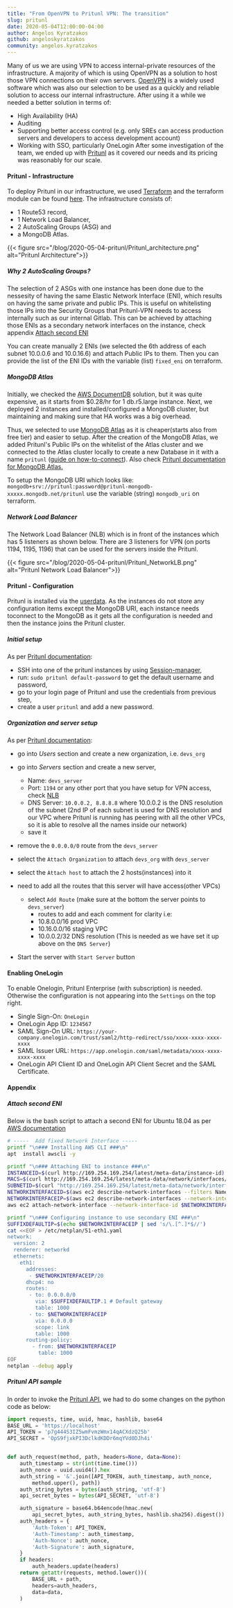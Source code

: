 ```yaml
---
title: "From OpenVPN to Pritunl VPN: The transition"
slug: pritunl
date: 2020-05-04T12:00:00-04:00
author: Angelos Kyratzakos
github: angeloskyratzakos
community: angelos.kyratzakos
---
```


Many of us we are using VPN to access internal-private resources of the infrastructure. A majority of which is using OpenVPN as a solution to host those VPN connections on their own servers. [OpenVPN](https://en.wikipedia.org/wiki/OpenVPN) is a widely used software which was also our selection to be used as a quickly and reliable solution to access our internal infrastructure. After using it a while we needed a better solution in terms of:
- High Availability (HA)
- Auditing
- Supporting better access control (e.g. only SREs can access production servers and developers to access development account)
- Working with SSO, particularly OneLogin
After some investigation of the team, we ended up with [Pritunl](https://pritunl.com/) as it covered our needs and its pricing was reasonably for our scale.

#### Pritunl - Infrastructure
To deploy Pritunl in our infrastructure, we used [Terraform](https://www.terraform.io/) and the terraform module can be found [here](https://github.com/mattermost/mattermost-cloud-monitoring/tree/master/terraform/aws/modules/pritunl). The infrastructure consists of:
- 1 Route53 record,  
- 1 Network Load Balancer, 
- 2 AutoScaling Groups (ASG) and 
- a MongoDB Atlas.

{{< figure src="/blog/2020-05-04-pritunl/Pritunl_architecture.png" alt="Pritunl Architecture">}}

##### Why 2 AutoScaling Groups?
The selection of 2 ASGs with one instance has been done due to the nessesity of having the same Elastic Network Interface (ENI), which results on having the same private and public IPs. This is useful on whitelisting those IPs into the Security Groups that Pritunl-VPN needs to access internally such as our internal Gitlab. This can be achieved by attaching those ENIs as a secondary network interfaces on the instance, check appendix [Attach second ENI](#attach-second-eni)

You can create manually 2 ENIs (we selected the 6th address of each subnet 10.0.0.6 and 10.0.16.6) and attach Public IPs to them. Then you can provide the list of the ENI IDs with the variable (list) `fixed_eni` on terraform.

##### MongoDB Atlas
Initially, we checked the [AWS DocumentDB](https://aws.amazon.com/documentdb) solution, but it was quite expensive, as it starts from $0.28/hr for 1 db.r5.large instance. 
Next, we deployed 2 instances and installed/configured a MongoDB cluster, but maintaining and making sure that HA works was a big overhead. 

Thus, we selected to use [MongoDB Atlas](https://www.mongodb.com/cloud/atlas) as it is cheaper(starts also from free tier) and easier to setup.
After the creation of the MongoDB Atlas, we added Pritunl's Public IPs on the whitelist of the Atlas cluster and we connected to the Atlas cluster locally to create a new Database in it with a name `pritunl` ([guide on how-to-connect](https://docs.atlas.mongodb.com/getting-started/)). Also check [Pritunl documentation for MongoDB Atlas.](https://docs.pritunl.com/docs/mongodb-atlas)

To setup the MongoDB URI which looks like: `mongodb+srv://pritunl:password@pritunl-mongodb-xxxxx.mongodb.net/pritunl` use the variable (string) `mongodb_uri` on terraform.

##### Network Load Balancer
The Network Load Balancer (NLB) which is in front of the instances which has 5 listeners as shown below. There are 3 listeners for VPN (on ports 1194, 1195, 1196) that can be used for the servers inside the Pritunl.

{{< figure src="/blog/2020-05-04-pritunl/Pritunl_NetworkLB.png" alt="Pritunl Network Load Balancer">}}


#### Pritunl - Configuration
Pritunl is installed via the [userdata](https://github.com/mattermost/mattermost-cloud-monitoring/tree/master/terraform/aws/modules/pritunl/userdata.sh). As the instances do not store any configuration items except the MongoDB URI, each instance needs toconnect to the MongoDB as it gets all the configuration is needed and then the instance joins the Pritunl cluster.


##### Initial setup
As per [Pritunl documentation](https://docs.pritunl.com/docs/configuration-5#initial-setup):
- SSH into one of the pritunl instances by using [Session-manager](https://console.aws.amazon.com/systems-manager/session-manager/sessions?region=us-east-1),
- run: `sudo pritunl default-password` to get the default username and password,
- go to your login page of Pritunl and use the credentials from previous step,
- create a user `pritunl` and add a new password.

##### Organization and server setup
As per [Pritunl documentation](https://docs.pritunl.com/docs/connecting):
- go into *Users* section and create a new organization, i.e. `devs_org`
- go into *Servers* section and create a new server,
  - Name: `devs_server`
  - Port: `1194` or any other port that you have setup for VPN access, check [NLB](#network-load-balancer)
  - DNS Server: `10.0.0.2, 8.8.8.8` where 10.0.0.2 is the DNS resolution of the subnet (2nd IP of each subnet is used for DNS resolution and our VPC where Pritunl is running has peering with all the other VPCs, so it is able to resolve all the names inside our network)
  - save it
- remove the `0.0.0.0/0` route from the `devs_server`
- select the `Attach Organization` to attach `devs_org` with `devs_server`
- select the `Attach host` to attach the 2 hosts(instances) into it
- need to add all the routes that this server will have access(other VPCs)
  - select `Add Route` (make sure at the bottom the server points to `devs_server`)
    - routes to add and each comment for clarity i.e:
    - 10.8.0.0/16 prod VPC
    - 10.16.0.0/16 staging VPC
    - 10.0.0.2/32 DNS resolution (This is needed as we have set it up above on the `DNS Server`)

- Start the server with `Start Server` button



#### Enabling OneLogin
To enable Onelogin, Pritunl Enterprise (with subscription) is needed. Otherwise the configuration is not appearing into the `Settings` on the top right.
- Single Sign-On: `OneLogin`
- OneLogin App ID: `1234567`
- SAML Sign-On URL: `https://your-company.onelogin.com/trust/saml2/http-redirect/sso/xxxx-xxxx-xxxx-xxxx`
- SAML Issuer URL: `https://app.onelogin.com/saml/metadata/xxxx-xxxx-xxxx-xxxx`
- OneLogin API Client ID and OneLogin API Client Secret and the SAML Certificate.




#### Appendix
##### Attach second ENI
Below is the bash script to attach a second ENI for Ubuntu 18.04 as per [AWS documentation](https://aws.amazon.com/premiumsupport/knowledge-center/ec2-ubuntu-secondary-network-interface/)
```bash
# -----  Add fixed Network Interface -----
printf "\n### Installing AWS CLI ###\n"
apt  install awscli -y

printf "\n### Attaching ENI to instance ###\n"
INSTANCEID=$(curl http://169.254.169.254/latest/meta-data/instance-id)
MACS=$(curl http://169.254.169.254/latest/meta-data/network/interfaces/macs/ | head -n1)
SUBNETID=$(curl "http://169.254.169.254/latest/meta-data/network/interfaces/macs/$MACS/subnet-id")
NETWORKINTERFACEID=$(aws ec2 describe-network-interfaces --filters Name=tag:OnlyFor,Values=pritunl Name=status,Values=available Name=subnet-id,Values=$SUBNETID --query 'NetworkInterfaces[0].NetworkInterfaceId' --region us-east-1 --output text)
NETWORKINTERFACEIP=$(aws ec2 describe-network-interfaces --network-interface-ids $NETWORKINTERFACEID --region us-east-1 --query 'NetworkInterfaces[].[PrivateIpAddress]' --output text)
aws ec2 attach-network-interface --network-interface-id $NETWORKINTERFACEID --instance-id $INSTANCEID --device-index 1 --region us-east-1

printf "\n### Configuring instance to use secondary ENI ###\n"
SUFFIXDEFAULTIP=$(echo $NETWORKINTERFACEIP | sed 's/\.[^.]*$//')
cat <<EOF > /etc/netplan/51-eth1.yaml
network:
  version: 2
  renderer: networkd
  ethernets:
    eth1:
      addresses:
       - $NETWORKINTERFACEIP/20
      dhcp4: no
      routes:
       - to: 0.0.0.0/0
         via: $SUFFIXDEFAULTIP.1 # Default gateway
         table: 1000
       - to: $NETWORKINTERFACEIP
         via: 0.0.0.0
         scope: link
         table: 1000
      routing-policy:
        - from: $NETWORKINTERFACEIP
          table: 1000
EOF
netplan --debug apply
```

##### Pritunl API sample
In order to invoke the [Pritunl API](https://pritunl.com/api.html), we had to do some changes on the python code as below:

```python
import requests, time, uuid, hmac, hashlib, base64
BASE_URL = 'https://localhost'
API_TOKEN = 'p7g444S3IZ5wmFvmzWmx14qACXdzQ25b'
API_SECRET = 'OpS9fjxkPI3DclkdKDDr6mqYVd0DJh4i'


def auth_request(method, path, headers=None, data=None):
    auth_timestamp = str(int(time.time()))
    auth_nonce = uuid.uuid4().hex
    auth_string = '&'.join([API_TOKEN, auth_timestamp, auth_nonce,
        method.upper(), path])
    auth_string_bytes = bytes(auth_string, 'utf-8')
    api_secret_bytes = bytes(API_SECRET, 'utf-8')

    auth_signature = base64.b64encode(hmac.new(
        api_secret_bytes, auth_string_bytes, hashlib.sha256).digest())
    auth_headers = {
        'Auth-Token': API_TOKEN,
        'Auth-Timestamp': auth_timestamp,
        'Auth-Nonce': auth_nonce,
        'Auth-Signature': auth_signature,
    }
    if headers:
        auth_headers.update(headers)
    return getattr(requests, method.lower())(
        BASE_URL + path,
        headers=auth_headers,
        data=data,
    )
```
